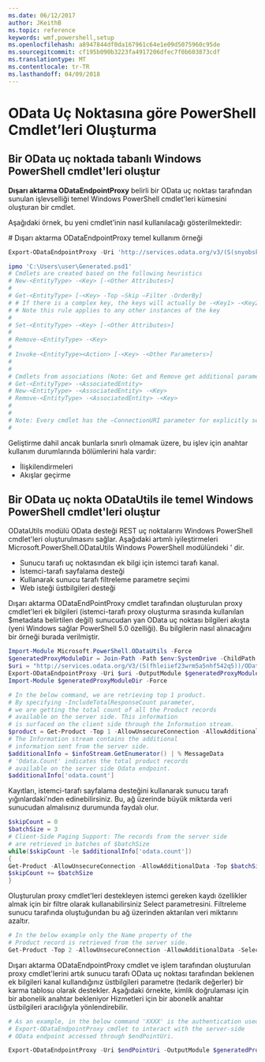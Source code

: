 ```yaml
---
ms.date: 06/12/2017
author: JKeithB
ms.topic: reference
keywords: wmf,powershell,setup
ms.openlocfilehash: a8947844df0da167961c64e1e09d5075960c95de
ms.sourcegitcommit: cf195b090b3223fa4917206dfec7f0b603873cdf
ms.translationtype: MT
ms.contentlocale: tr-TR
ms.lasthandoff: 04/09/2018
---
```

# <a name="generate-powershell-cmdlets-based-on-odata-endpoint"></a>OData Uç Noktasına göre PowerShell Cmdlet’leri Oluşturma
<a name="generate-windows-powershell-cmdlets-based-on-an-odata-endpoint"></a>Bir OData uç noktada tabanlı Windows PowerShell cmdlet'leri oluştur
--------------------------------------------------------------

**Dışarı aktarma ODataEndpointProxy** belirli bir OData uç noktası tarafından sunulan işlevselliği temel Windows PowerShell cmdlet'leri kümesini oluşturan bir cmdlet.

Aşağıdaki örnek, bu yeni cmdlet'inin nasıl kullanılacağı gösterilmektedir:

\# Dışarı aktarma ODataEndpointProxy temel kullanım örneği

```powershell
Export-ODataEndpointProxy -Uri 'http://services.odata.org/v3/(S(snyobsk1hhutkb2yulwldgf1))/odata/odata.svc' -OutputModule C:\Users\user\Generated.psd1

ipmo 'C:\Users\user\Generated.psd1'
# Cmdlets are created based on the following heuristics
# New-<EntityType> -<Key> [-<Other Attributes>]
#
# Get-<EntityType> [-<Key> -Top –Skip –Filter -OrderBy]
# # If there is a complex key, the keys will actually be -<Key1> -<Key2>…
# # Note this rule applies to any other instances of the key
#
# Set-<EntityType> -<Key> [-<Other Attributes>]
#
# Remove-<EntityType> -<Key>
#
# Invoke-<EntityType><Action> [-<Key> -<Other Parameters>]
#
#
# Cmdlets from associations (Note: Get and Remove get additional parameter sets)
# Get-<EntityType> -<AssociatedEntity>
# New-<EntityType> -<AssociatedEntity> -<Key>
# Remove-<EntityType> -<AssociatedEntity> -<Key>
#
#
# Note: Every cmdlet has the –ConnectionURI parameter for explicitly setting the URI of the endpoint. This normally uses the same address that you gave the Export-ODataEndpointProxy cmdlet, but can be overridden in this fashion for the sake of similar endpoints.
#
```

Geliştirme dahil ancak bunlarla sınırlı olmamak üzere, bu işlev için anahtar kullanım durumlarında bölümlerini hala vardır:
-   İlişkilendirmeleri
-   Akışlar geçirme

<a name="generate-windows-powershell-cmdlets-based-on-an-odata-endpoint-with-odatautils"></a>Bir OData uç nokta ODataUtils ile temel Windows PowerShell cmdlet'leri oluştur
------------------------------------------------------------------------------
ODataUtils modülü OData desteği REST uç noktalarını Windows PowerShell cmdlet'leri oluşturulmasını sağlar. Aşağıdaki artımlı iyileştirmeleri Microsoft.PowerShell.ODataUtils Windows PowerShell modülündeki ' dir.
-   Sunucu tarafı uç noktasından ek bilgi için istemci tarafı kanal.
-   İstemci-tarafı sayfalama desteği
-   Kullanarak sunucu tarafı filtreleme parametre seçimi
-   Web isteği üstbilgileri desteği

Dışarı aktarma ODataEndPointProxy cmdlet tarafından oluşturulan proxy cmdlet'leri ek bilgileri (istemci-tarafı proxy oluşturma sırasında kullanılan $metadata belirtilen değil) sunucudan yan OData uç noktası bilgileri akışta (yeni Windows sağlar PowerShell 5.0 özelliği). Bu bilgilerin nasıl alınacağını bir örneği burada verilmiştir.
```powershell
Import-Module Microsoft.PowerShell.ODataUtils -Force
$generatedProxyModuleDir = Join-Path -Path $env:SystemDrive -ChildPath 'ODataDemoProxy'
$uri = "http://services.odata.org/V3/(S(fhleiief23wrm5a5nhf542q5))/OData/OData.svc/"
Export-ODataEndpointProxy -Uri $uri -OutputModule $generatedProxyModuleDir -Force -AllowUnSecureConnection -Verbose -AllowClobber
Import-Module $generatedProxyModuleDir -Force

# In the below command, we are retrieving top 1 product.
# By specifying -IncludeTotalResponseCount parameter,
# we are getting the total count of all the Product records
# available on the server side. This information
# is surfaced on the client side through the Information stream.
$product = Get-Product -Top 1 -AllowUnsecureConnection -AllowAdditionalData -IncludeTotalResponseCount -InformationVariable infoStream
# The Information stream contains the additional
# information sent from the server side.
$additionalInfo = $infoStream.GetEnumerator() | % MessageData
# 'Odata.Count' indicates the total product records
# available on the server side Odata endpoint.
$additionalInfo['odata.count']
```

Kayıtları, istemci-tarafı sayfalama desteğini kullanarak sunucu tarafı yığınlardaki'nden edinebilirsiniz. Bu, ağ üzerinde büyük miktarda veri sunucudan almalısınız durumunda faydalı olur.
```powershell
$skipCount = 0
$batchSize = 3
# Client-Side Paging Support: The records from the server side
# are retrieved in batches of $batchSize
while($skipCount -le $additionalInfo['odata.count'])
{
Get-Product -AllowUnsecureConnection -AllowAdditionalData -Top $batchSize -Skip $skipCount
$skipCount += $batchSize
}
```

Oluşturulan proxy cmdlet'leri destekleyen istemci gereken kaydı özellikler almak için bir filtre olarak kullanabilirsiniz Select parametresini. Filtreleme sunucu tarafında oluştuğundan bu ağ üzerinden aktarılan veri miktarını azaltır.
```powershell
# In the below example only the Name property of the
# Product record is retrieved from the server side.
Get-Product -Top 2 -AllowUnsecureConnection -AllowAdditionalData -Select Name
```

Dışarı aktarma ODataEndpointProxy cmdlet ve işlem tarafından oluşturulan proxy cmdlet'lerini artık sunucu tarafı OData uç noktası tarafından beklenen ek bilgileri kanal kullandığınız üstbilgileri parametre (tedarik değerler) bir karma tablosu olarak destekler. Aşağıdaki örnekte, kimlik doğrulaması için bir abonelik anahtar bekleniyor Hizmetleri için bir abonelik anahtar üstbilgileri aracılığıyla yönlendirebilir.
```powershell
# As an example, in the below command 'XXXX' is the authentication used by the
# Export-ODataEndpointProxy cmdlet to interact with the server-side
# OData endpoint accessed through $endPointUri.

Export-ODataEndpointProxy -Uri $endPointUri -OutputModule $generatedProxyModuleDir -Force -AllowUnSecureConnection -Verbose -Headers @{'subscription-key'='XXXX'}
```